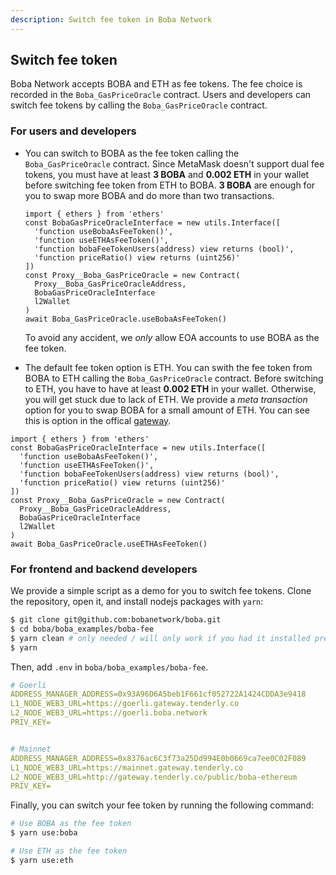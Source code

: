 ```yaml
---
description: Switch fee token in Boba Network
---
```


## Switch fee token

Boba Network accepts BOBA and ETH as fee tokens. The fee choice is recorded in the `Boba_GasPriceOracle` contract. Users and developers can switch fee tokens by calling the `Boba_GasPriceOracle` contract.

### For users and developers

* You can switch to BOBA as the fee token calling the `Boba_GasPriceOracle` contract. Since MetaMask doesn't support dual fee tokens, you must have at least **3 BOBA** and **0.002 ETH**  in your wallet before switching fee token from ETH to BOBA. **3 BOBA** are enough for you to swap more BOBA and do more than two transactions.

  ```solidity
  import { ethers } from 'ethers'
  const BobaGasPriceOracleInterface = new utils.Interface([
    'function useBobaAsFeeToken()',
    'function useETHAsFeeToken()',
    'function bobaFeeTokenUsers(address) view returns (bool)',
    'function priceRatio() view returns (uint256)'
  ])
  const Proxy__Boba_GasPriceOracle = new Contract(
  	Proxy__Boba_GasPriceOracleAddress,
  	BobaGasPriceOracleInterface
  	l2Wallet
  )
  await Boba_GasPriceOracle.useBobaAsFeeToken()
  ```

  To avoid any accident, we *only* allow EOA accounts to use BOBA as the fee token.

*  The default fee token option is ETH. You can swith the fee token from BOBA to ETH calling the `Boba_GasPriceOracle` contract. Before switching to ETH, you have to have at least **0.002 ETH** in your wallet. Otherwise, you will get stuck due to lack of ETH. We provide a *meta transaction* option for you to swap BOBA for a small amount of ETH. You can see this is option in the offical [gateway](https://gateway.boba.network).

  ```
  import { ethers } from 'ethers'
  const BobaGasPriceOracleInterface = new utils.Interface([
    'function useBobaAsFeeToken()',
    'function useETHAsFeeToken()',
    'function bobaFeeTokenUsers(address) view returns (bool)',
    'function priceRatio() view returns (uint256)'
  ])
  const Proxy__Boba_GasPriceOracle = new Contract(
  	Proxy__Boba_GasPriceOracleAddress,
  	BobaGasPriceOracleInterface
  	l2Wallet
  )
  await Boba_GasPriceOracle.useETHAsFeeToken()
  ```

### For frontend and backend developers

 We provide a simple script as a demo for you to switch fee tokens. Clone the repository, open it, and install nodejs packages with `yarn`:

  ```bash
  $ git clone git@github.com:bobanetwork/boba.git
  $ cd boba/boba_examples/boba-fee
  $ yarn clean # only needed / will only work if you had it installed previously
  $ yarn
  ```

  Then, add `.env` in `boba/boba_examples/boba-fee`.

  ```yaml
  # Goerli
  ADDRESS_MANAGER_ADDRESS=0x93A96D6A5beb1F661cf052722A1424CDDA3e9418
  L1_NODE_WEB3_URL=https://goerli.gateway.tenderly.co
  L2_NODE_WEB3_URL=https://goerli.boba.network
  PRIV_KEY=


  # Mainnet
  ADDRESS_MANAGER_ADDRESS=0x8376ac6C3f73a25Dd994E0b0669ca7ee0C02F089
  L1_NODE_WEB3_URL=https://mainnet.gateway.tenderly.co
  L2_NODE_WEB3_URL=http://gateway.tenderly.co/public/boba-ethereum
  PRIV_KEY=
  ```

  Finally, you can switch your fee token by running the following command:

  ```bash
  # Use BOBA as the fee token
  $ yarn use:boba

  # Use ETH as the fee token
  $ yarn use:eth
  ```
